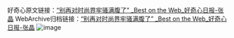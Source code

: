 好奇心原文链接：[“别再对时尚界牢骚满腹了” _Best on the Web_好奇心日报-张晶](https://www.qdaily.com/articles/990.html)
WebArchive归档链接：[“别再对时尚界牢骚满腹了” _Best on the Web_好奇心日报-张晶](http://web.archive.org/web/20190623145453/https://www.qdaily.com/articles/990.html)
![image](http://ww3.sinaimg.cn/large/007d5XDply1g3v49jus78j30u01x94n0)